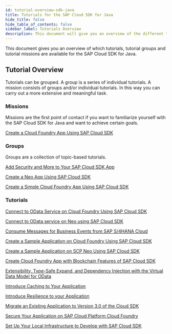 ```yaml
---
id: tutorial-overview-sdk-java
title: Tutorials for the SAP Cloud SDK for Java
hide_title: false
hide_table_of_contents: false
sidebar_label: Tutorials Overview
description: This document will give you an overview of the different tutorials for the SAP Cloud SDK for Java.
---
```


This document gives you an overview of which tutorials, tutorial groups and tutorial missions are available for the SAP Cloud SDK for Java.

## Tutorial Overview

Tutorials can be grouped. A group is a series of individual tutorials. A mission consists of groups and/or individual tutorials. In this way you can carry out a more extensive and meaningful task.

### Missions

Missions are the first point of contact if you want to familiarize yourself with the SAP Cloud SDK for Java and want to achieve certain goals.

[Create a Cloud Foundry App Using SAP Cloud SDK](https://developers.sap.com/mission.cloudsdk-cf-app.html)

### Groups

Groups are a collection of topic-based tutorials.

[Add Security and More to Your SAP Cloud SDK App](https://developers.sap.com/group.cloudsdk-more-features.html)

[Create a Neo App Using SAP Cloud SDK](https://developers.sap.com/group.s4sdk-neo.html)

[Create a Simple Cloud Foundry App Using SAP Cloud SDK](https://developers.sap.com/group.s4sdk-cloud-foundry.html)


### Tutorials

[Connect to OData Service on Cloud Foundry Using SAP Cloud SDK](https://developers.sap.com/tutorials/s4sdk-odata-service-cloud-foundry.html)

[Connect to OData service on Neo using SAP Cloud SDK](https://developers.sap.com/tutorials/s4sdk-odata-service-neo.html)

[Consume Messages for Business Events from SAP S/4HANA Cloud](https://developers.sap.com/tutorials/s4sdk-consuming-messages.html)

[Create a Sample Application on Cloud Foundry Using SAP Cloud SDK](https://developers.sap.com/tutorials/s4sdk-cloud-foundry-sample-application.html)

[Create a Sample Application on SCP Neo Using SAP Cloud SDK](https://developers.sap.com/tutorials/s4sdk-scp-neo-sample-application.html)

[Create Cloud Foundry App with Blockchain Features of SAP Cloud SDK](https://developers.sap.com/tutorials/blockchain-sdk-sample.html)

[Extensibility, Type-Safe Expand, and Dependency Injection with the Virtual Data Model for OData](https://developers.sap.com/tutorials/cloudsdk-extensibility-type-safe-expand.html)

[Introduce Caching to Your Application](https://developers.sap.com/tutorials/s4sdk-caching.html)

[Introduce Resilience to your Application](https://developers.sap.com/tutorials/s4sdk-resilience.html)

[Migrate an Existing Application to Version 3.0 of the Cloud SDK](https://developers.sap.com/tutorials/s4sdk-migration-v3.html)

[Secure Your Application on SAP Cloud Platform Cloud Foundry](https://developers.sap.com/tutorials/s4sdk-secure-cloudfoundry.html)

[Set Up Your Local Infrastructure to Develop with SAP Cloud SDK](https://developers.sap.com/tutorials/s4sdk-setup.html)
